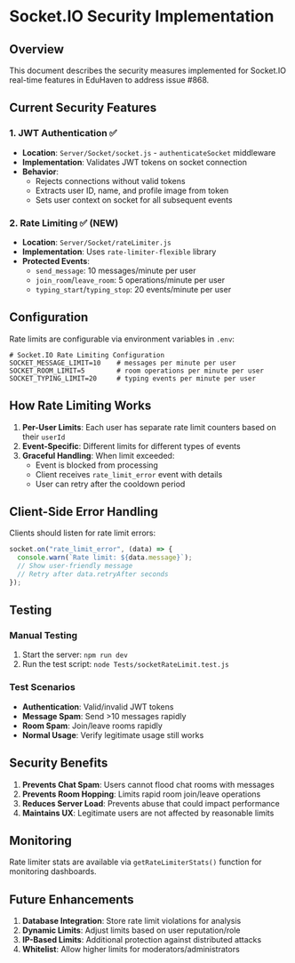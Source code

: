 # Socket.IO Security Implementation

## Overview

This document describes the security measures implemented for Socket.IO real-time features in EduHaven to address issue #868.

## Current Security Features

### 1. JWT Authentication ✅
- **Location**: `Server/Socket/socket.js` - `authenticateSocket` middleware
- **Implementation**: Validates JWT tokens on socket connection
- **Behavior**: 
  - Rejects connections without valid tokens
  - Extracts user ID, name, and profile image from token
  - Sets user context on socket for all subsequent events

### 2. Rate Limiting ✅ (NEW)
- **Location**: `Server/Socket/rateLimiter.js`
- **Implementation**: Uses `rate-limiter-flexible` library
- **Protected Events**:
  - `send_message`: 10 messages/minute per user
  - `join_room`/`leave_room`: 5 operations/minute per user  
  - `typing_start`/`typing_stop`: 20 events/minute per user

## Configuration

Rate limits are configurable via environment variables in `.env`:

```env
# Socket.IO Rate Limiting Configuration
SOCKET_MESSAGE_LIMIT=10    # messages per minute per user
SOCKET_ROOM_LIMIT=5        # room operations per minute per user  
SOCKET_TYPING_LIMIT=20     # typing events per minute per user
```

## How Rate Limiting Works

1. **Per-User Limits**: Each user has separate rate limit counters based on their `userId`
2. **Event-Specific**: Different limits for different types of events
3. **Graceful Handling**: When limit exceeded:
   - Event is blocked from processing
   - Client receives `rate_limit_error` event with details
   - User can retry after the cooldown period

## Client-Side Error Handling

Clients should listen for rate limit errors:

```javascript
socket.on("rate_limit_error", (data) => {
  console.warn(`Rate limit: ${data.message}`);
  // Show user-friendly message
  // Retry after data.retryAfter seconds
});
```

## Testing

### Manual Testing
1. Start the server: `npm run dev`
2. Run the test script: `node Tests/socketRateLimit.test.js`

### Test Scenarios
- **Authentication**: Valid/invalid JWT tokens
- **Message Spam**: Send >10 messages rapidly 
- **Room Spam**: Join/leave rooms rapidly
- **Normal Usage**: Verify legitimate usage still works

## Security Benefits

1. **Prevents Chat Spam**: Users cannot flood chat rooms with messages
2. **Prevents Room Hopping**: Limits rapid room join/leave operations
3. **Reduces Server Load**: Prevents abuse that could impact performance
4. **Maintains UX**: Legitimate users are not affected by reasonable limits

## Monitoring

Rate limiter stats are available via `getRateLimiterStats()` function for monitoring dashboards.

## Future Enhancements

1. **Database Integration**: Store rate limit violations for analysis
2. **Dynamic Limits**: Adjust limits based on user reputation/role
3. **IP-Based Limits**: Additional protection against distributed attacks
4. **Whitelist**: Allow higher limits for moderators/administrators